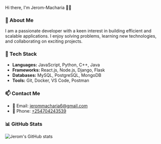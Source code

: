 Hi there, I'm Jerom-Macharia 👋🏿

### 🚀 About Me
I am a passionate developer with a keen interest in building efficient and scalable applications. I enjoy solving problems, learning new technologies, and collaborating on exciting projects.

### 🔧 Tech Stack
- **Languages:** JavaScript, Python, C++, Java  
- **Frameworks:** React.js, Node.js, Django, Flask  
- **Databases:** MySQL, PostgreSQL, MongoDB  
- **Tools:** Git, Docker, VS Code, Postman  

### 📫 Contact Me
- 📧 Email: [jerommacharia6@gmail.com](mailto:jerommacharia6@gmail.com)  
- 📱 Phone: [+254704243539](tel:+254704243539)  
### 📊 GitHub Stats
![Jerom's GitHub stats](https://github-readme-stats.vercel.app/api?username=YourGitHubUsername&show_icons=true&theme=radical)
